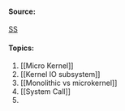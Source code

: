 #### Source:

[SS](https://www.geeksforgeeks.org/operating-systems/#ss)

#### Topics:

1.  [[Micro Kernel]]
2.  [[Kernel IO subsystem]]
3.  [[Monolithic vs microkernel]]
4.  [[System Call]]
5. 